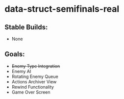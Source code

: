 # data-struct-semifinals-real

## Stable Builds:
- None

## Goals:
- ~~Enemy Type Integration~~
- Enemy AI
- Rotating Enemy Queue
- Actions Archiver View
- Rewind Functionality
- Game Over Screen
